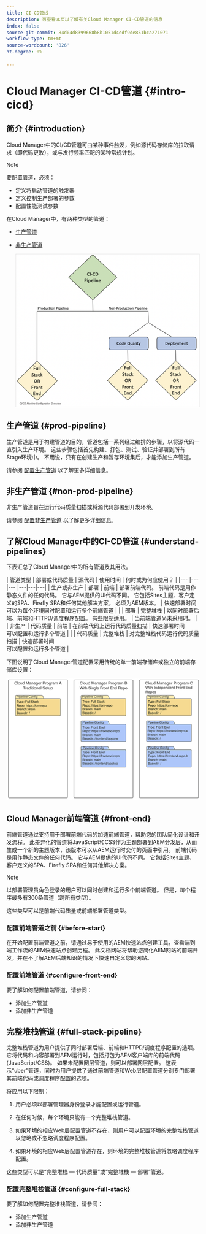 ```yaml
---
title: CI-CD管线
description: 可查看本页以了解有关Cloud Manager CI-CD管道的信息
index: false
source-git-commit: 84d04d8399668b8b1051d4edf9de851bca271071
workflow-type: tm+mt
source-wordcount: '826'
ht-degree: 0%

---
```



# Cloud Manager CI-CD管道 {#intro-cicd}

## 简介 {#introduction}

Cloud Manager中的CI/CD管道可由某种事件触发，例如源代码存储库的拉取请求（即代码更改），或与发行频率匹配的某种常规计划。

>[!NOTE]
>要配置管道，必须：
>* 定义将启动管道的触发器
>* 定义控制生产部署的参数
>* 配置性能测试参数


在Cloud Manager中，有两种类型的管道：

* [生产管道](#prod-pipeline)
* [非生产管道](#non-prod-pipeline)

   ![](/help/implementing/cloud-manager/assets/configure-pipeline/ci-cd-config.png)


## 生产管道 {#prod-pipeline}

生产管道是用于构建管道的目的，管道包括一系列经过编排的步骤，以将源代码一直引入生产环境。 这些步骤包括首先构建、打包、测试、验证并部署到所有Stage环境中。 不用说，只有在创建生产和暂存环境集后，才能添加生产管道。

请参阅 [配置生产管道](/help/implementing/cloud-manager/configuring-pipelines/configuring-production-pipelines.md) 以了解更多详细信息。


## 非生产管道 {#non-prod-pipeline}

非生产管道旨在运行代码质量扫描或将源代码部署到开发环境。

请参阅 [配置非生产管道](/help/implementing/cloud-manager/configuring-pipelines/configuring-non-production-pipelines.md) 以了解更多详细信息。

## 了解Cloud Manager中的CI-CD管道 {#understand-pipelines}

下表汇总了Cloud Manager中的所有管道及其用法。

| 管道类型 | 部署或代码质量 | 源代码 | 使用时间 | 何时或为何应使用？ |
|--- |--- |--- |---|---|---|
| 生产或非生产 | 部署 | 前端 | 部署前端代码。 前端代码是用作静态文件的任何代码。 它与AEM提供的UI代码不同。 它包括Sites主题、客户定义的SPA、Firefly SPA和任何其他解决方案。 必须为AEM版本。 | 快速部署时间<br> 可以为每个环境同时配置和运行多个前端管道 |
|  | 部署 | 完整堆栈 | 以同时部署后端、前端和HTTPD/调度程序配置。 有些限制适用。 | 当前端管道尚未采用时。 |
| 非生产 | 代码质量 | 前端 | 在前端代码上运行代码质量扫描 | 快速部署时间<br> 可以配置和运行多个管道 |
|  | 代码质量 | 完整堆栈 | 对完整堆栈代码运行代码质量扫描 | 快速部署时间<br> 可以配置和运行多个管道 |

下图说明了Cloud Manager管道配置采用传统的单一前端存储库或独立的前端存储库设置：

![](/help/implementing/cloud-manager/assets/configure-pipeline/pipeline-configurations.png)

## Cloud Manager前端管道 {#front-end}

前端管道通过支持用于部署前端代码的加速前端管道，帮助您的团队简化设计和开发流程。 此差异化的管道将JavaScript和CSS作为主题部署到AEM分发层，从而生成一个新的主题版本，该版本可以从AEM运行时交付的页面中引用。 前端代码是用作静态文件的任何代码。 它与AEM提供的UI代码不同。 它包括Sites主题、客户定义的SPA、Firefly SPA和任何其他解决方案。

>[!NOTE]
>以部署管理员角色登录的用户可以同时创建和运行多个前端管道。 但是，每个程序最多有300条管道（跨所有类型）。

这些类型可以是前端代码质量或前端部署管道类型。

### 配置前端管道之前 {#before-start}

在开始配置前端管道之前，请通过易于使用的AEM快速站点创建工具，查看端到端工作流的AEM快速站点创建历程。 此文档网站将帮助您简化AEM网站的前端开发，并在不了解AEM后端知识的情况下快速自定义您的网站。

### 配置前端管道 {#configure-front-end}

要了解如何配置前端管道，请参阅：

* 添加生产管道
* 添加非生产管道

## 完整堆栈管道 {#full-stack-pipeline}

完整堆栈管道为用户提供了同时部署后端、前端和HTTPD/调度程序配置的选项。  它将代码和内容部署到AEM运行时，包括打包为AEM客户端库的前端代码(JavaScript/CSS)。 如果未配置网层管道，则可以部署网层配置。 这表示“uber”管道，同时为用户提供了通过前端管道和Web层配置管道分别专门部署其前端代码或调度程序配置的选项。

将应用以下限制：

1. 用户必须以部署管理器身份登录才能配置或运行管道。

1. 在任何时候，每个环境只能有一个完整堆栈管道。

1. 如果环境的相应Web层配置管道不存在，则用户可以配置环境的完整堆栈管道以忽略或不忽略调度程序配置。

1. 如果环境的相应Web层配置管道存在，则环境的完整堆栈管道将忽略调度程序配置。

这些类型可以是“完整堆栈 — 代码质量”或“完整堆栈 — 部署”管道。

### 配置完整堆栈管道 {#configure-full-stack}

要了解如何配置完整堆栈管道，请参阅：

* 添加生产管道
* 添加非生产管道
